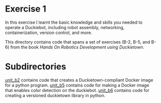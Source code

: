 # Exercise 1
In this exercise I learnt the basic knowledge and skills you needed to operate a
Duckiebot, including robot assembly, networking, containerization, version control, and more.

This directory contains code that spans a set of exercises (B-2, B-5, and B-6) from the book *Hands On Robotics Development using Duckietown.*

# Subdirectories
[unit_b2](https://docs.duckietown.org/daffy/duckietown-robotics-development/out/python_programs_environments.html) contains code that creates a Duckietown-compliant Docker image for a python program.
[unit_b5](https://docs.duckietown.org/daffy/duckietown-robotics-development/out/creating_docker_containers.html) contains code for making a Docker image that enables color detection on the duckiebot.
[unit_b6](https://docs.duckietown.org/daffy/duckietown-robotics-development/out/python_library.html) contains code for creating a versioned duckietown library in python.
